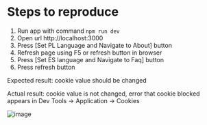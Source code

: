 # Steps to reproduce

1. Run app with command `npm run dev`
2. Open url http://localhost:3000
3. Press [Set PL Language and Navigate to About] button
4. Refresh page using F5 or refresh button in browser
5. Press [Set ES language and Navigate to Faq] button
6. Press refresh button
   
Expected result: cookie value should be changed

Actual result: cookie value is not changed, error that cookie blocked appears in Dev Tools -> Application -> Cookies

![image](https://github.com/heilwood/SolidStartCookieStorageBug/assets/27227165/fd74334d-3396-49db-a365-0fcde318104c)

